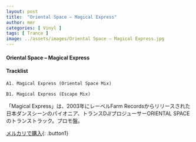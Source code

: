 ```yaml
---
layout: post
title:  "Oriental Space – Magical Express"
author: mmr
categories: [ Vinyl ]
tags: [ Trance ]
image: ../assets/images/Oriental Space – Magical Express.jpg
---
```


#### Oriental Space – Magical Express

#### Tracklist
```md
A1. Magical Express (Oriental Space Mix)

B1. Magical Express (Escape Mix)
```

「Magical Express」は、2003年にレーベルFarm Recordsからリリースされた日本ダンスシーンのパイオニア、トランスDJ/プロジューサーORIENTAL SPACEのトランストラック。プロモ盤。

[メルカリで購入](https://jp.mercari.com/item/m62151238558){: .button1}

